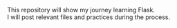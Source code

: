 This repository will show my journey learning Flask. <br>
I will post relevant files and practices during the process. <br>
